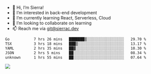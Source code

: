 - 👋 Hi, I’m Sierra!
- 👀 I’m interested in back-end development
- 🌱 I’m currently learning React, Serverless, Cloud
- 💞️ I’m looking to collaborate on learning
- 📫 Reach me via git@sierrac.dev

<!--START_SECTION:waka-->

```txt
Go           7 hrs 26 mins   ███████▒░░░░░░░░░░░░░░░░░   29.70 %
TSX          3 hrs 18 mins   ███▒░░░░░░░░░░░░░░░░░░░░░   13.17 %
YAML         2 hrs 35 mins   ██▓░░░░░░░░░░░░░░░░░░░░░░   10.30 %
JSON         2 hrs 5 mins    ██░░░░░░░░░░░░░░░░░░░░░░░   08.34 %
unknown      1 hrs 55 mins   ██░░░░░░░░░░░░░░░░░░░░░░░   07.64 %
```

<!--END_SECTION:waka-->


![](https://hit.yhype.me/github/profile?user_id=7351311)
